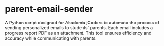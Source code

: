 # parent-email-sender
A Python script designed for Akademia jCoders to automate the process of sending personalized emails to students' parents. Each email includes a progress report PDF as an attachment. This tool ensures efficiency and accuracy while communicating with parents.
